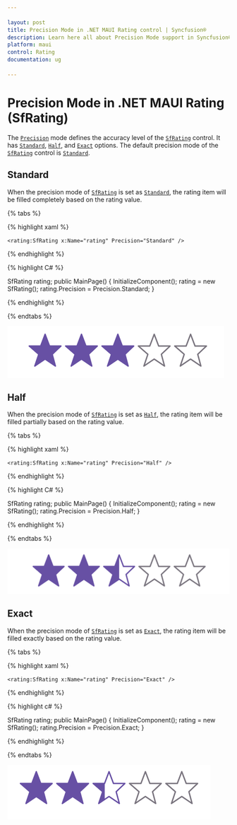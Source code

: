 ```yaml
---

layout: post
title: Precision Mode in .NET MAUI Rating control | Syncfusion®
description: Learn here all about Precision Mode support in Syncfusion® .NET MAUI Rating (SfRating) control and more.
platform: maui
control: Rating
documentation: ug

---
```


# Precision Mode in .NET MAUI Rating (SfRating)

The [`Precision`](https://help.syncfusion.com/cr/maui/Syncfusion.Maui.Inputs.Precision.html) mode defines the accuracy level of the [`SfRating`](https://help.syncfusion.com/cr/maui/Syncfusion.Maui.Inputs.SfRating.html) control. It has [`Standard`](https://help.syncfusion.com/cr/maui/Syncfusion.Maui.Inputs.Precision.html#Syncfusion_Maui_Inputs_Precision_Standard), [`Half`](https://help.syncfusion.com/cr/maui/Syncfusion.Maui.Inputs.Precision.html#Syncfusion_Maui_Inputs_Precision_Half), and [`Exact`](https://help.syncfusion.com/cr/maui/Syncfusion.Maui.Inputs.Precision.html#Syncfusion_Maui_Inputs_Precision_Exact) options. The default precision mode of the [`SfRating`](https://help.syncfusion.com/cr/maui/Syncfusion.Maui.Inputs.SfRating.html) control is [`Standard`](https://help.syncfusion.com/cr/maui/Syncfusion.Maui.Inputs.Precision.html#Syncfusion_Maui_Inputs_Precision_Standard).

## Standard

When the precision mode of [`SfRating`](https://help.syncfusion.com/cr/maui/Syncfusion.Maui.Inputs.SfRating.html) is set as [`Standard`](https://help.syncfusion.com/cr/maui/Syncfusion.Maui.Inputs.Precision.html#Syncfusion_Maui_Inputs_Precision_Standard), the rating item will be filled completely based on the rating value.

{% tabs %}

{% highlight xaml %}

	<rating:SfRating x:Name="rating" Precision="Standard" />
	
{% endhighlight %}

{% highlight C# %}

SfRating rating;
public MainPage()
{
    InitializeComponent();
    rating = new SfRating();
    rating.Precision = Precision.Standard;
}

{% endhighlight %} 

{% endtabs %}

![SfRating standard precision mode](images/standard.png)

## Half

When the precision mode of [`SfRating`](https://help.syncfusion.com/cr/maui/Syncfusion.Maui.Inputs.SfRating.html) is set as [`Half`](https://help.syncfusion.com/cr/maui/Syncfusion.Maui.Inputs.Precision.html#Syncfusion_Maui_Inputs_Precision_Half), the rating item will be filled partially based on the rating value.

{% tabs %}

{% highlight xaml %}

	<rating:SfRating x:Name="rating" Precision="Half" />
	
{% endhighlight %}

{% highlight C# %}

SfRating rating;
public MainPage()
{
    InitializeComponent();
    rating = new SfRating();
    rating.Precision = Precision.Half;
}

{% endhighlight %} 

{% endtabs %}

![SfRating half precision mode](images/half.png) 

## Exact

When the precision mode of [`SfRating`](https://help.syncfusion.com/cr/maui/Syncfusion.Maui.Inputs.SfRating.html) is set as [`Exact`](https://help.syncfusion.com/cr/maui/Syncfusion.Maui.Inputs.Precision.html#Syncfusion_Maui_Inputs_Precision_Exact), the rating item will be filled exactly based on the rating value.

{% tabs %}

{% highlight xaml %}

	<rating:SfRating x:Name="rating" Precision="Exact" />
	
{% endhighlight %}

{% highlight c# %}

SfRating rating;
public MainPage()
{
    InitializeComponent();
    rating = new SfRating();
    rating.Precision = Precision.Exact;
}

{% endhighlight %} 

{% endtabs %}

![SfRating exact precision mode](images/exact.png) 

